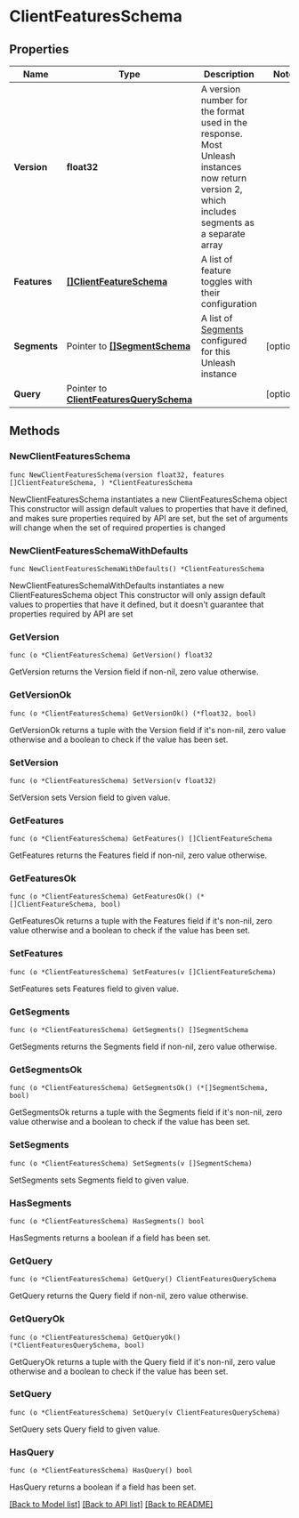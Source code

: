 # ClientFeaturesSchema

## Properties

Name | Type | Description | Notes
------------ | ------------- | ------------- | -------------
**Version** | **float32** | A version number for the format used in the response. Most Unleash instances now return version 2, which includes segments as a separate array | 
**Features** | [**[]ClientFeatureSchema**](ClientFeatureSchema.md) | A list of feature toggles with their configuration | 
**Segments** | Pointer to [**[]SegmentSchema**](SegmentSchema.md) | A list of [Segments](https://docs.getunleash.io/reference/segments) configured for this Unleash instance | [optional] 
**Query** | Pointer to [**ClientFeaturesQuerySchema**](ClientFeaturesQuerySchema.md) |  | [optional] 

## Methods

### NewClientFeaturesSchema

`func NewClientFeaturesSchema(version float32, features []ClientFeatureSchema, ) *ClientFeaturesSchema`

NewClientFeaturesSchema instantiates a new ClientFeaturesSchema object
This constructor will assign default values to properties that have it defined,
and makes sure properties required by API are set, but the set of arguments
will change when the set of required properties is changed

### NewClientFeaturesSchemaWithDefaults

`func NewClientFeaturesSchemaWithDefaults() *ClientFeaturesSchema`

NewClientFeaturesSchemaWithDefaults instantiates a new ClientFeaturesSchema object
This constructor will only assign default values to properties that have it defined,
but it doesn't guarantee that properties required by API are set

### GetVersion

`func (o *ClientFeaturesSchema) GetVersion() float32`

GetVersion returns the Version field if non-nil, zero value otherwise.

### GetVersionOk

`func (o *ClientFeaturesSchema) GetVersionOk() (*float32, bool)`

GetVersionOk returns a tuple with the Version field if it's non-nil, zero value otherwise
and a boolean to check if the value has been set.

### SetVersion

`func (o *ClientFeaturesSchema) SetVersion(v float32)`

SetVersion sets Version field to given value.


### GetFeatures

`func (o *ClientFeaturesSchema) GetFeatures() []ClientFeatureSchema`

GetFeatures returns the Features field if non-nil, zero value otherwise.

### GetFeaturesOk

`func (o *ClientFeaturesSchema) GetFeaturesOk() (*[]ClientFeatureSchema, bool)`

GetFeaturesOk returns a tuple with the Features field if it's non-nil, zero value otherwise
and a boolean to check if the value has been set.

### SetFeatures

`func (o *ClientFeaturesSchema) SetFeatures(v []ClientFeatureSchema)`

SetFeatures sets Features field to given value.


### GetSegments

`func (o *ClientFeaturesSchema) GetSegments() []SegmentSchema`

GetSegments returns the Segments field if non-nil, zero value otherwise.

### GetSegmentsOk

`func (o *ClientFeaturesSchema) GetSegmentsOk() (*[]SegmentSchema, bool)`

GetSegmentsOk returns a tuple with the Segments field if it's non-nil, zero value otherwise
and a boolean to check if the value has been set.

### SetSegments

`func (o *ClientFeaturesSchema) SetSegments(v []SegmentSchema)`

SetSegments sets Segments field to given value.

### HasSegments

`func (o *ClientFeaturesSchema) HasSegments() bool`

HasSegments returns a boolean if a field has been set.

### GetQuery

`func (o *ClientFeaturesSchema) GetQuery() ClientFeaturesQuerySchema`

GetQuery returns the Query field if non-nil, zero value otherwise.

### GetQueryOk

`func (o *ClientFeaturesSchema) GetQueryOk() (*ClientFeaturesQuerySchema, bool)`

GetQueryOk returns a tuple with the Query field if it's non-nil, zero value otherwise
and a boolean to check if the value has been set.

### SetQuery

`func (o *ClientFeaturesSchema) SetQuery(v ClientFeaturesQuerySchema)`

SetQuery sets Query field to given value.

### HasQuery

`func (o *ClientFeaturesSchema) HasQuery() bool`

HasQuery returns a boolean if a field has been set.


[[Back to Model list]](../README.md#documentation-for-models) [[Back to API list]](../README.md#documentation-for-api-endpoints) [[Back to README]](../README.md)



